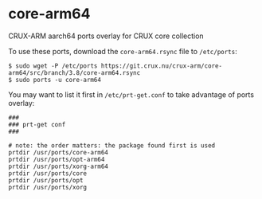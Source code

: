 # core-arm64

CRUX-ARM aarch64 ports overlay for CRUX core collection

To use these ports, download the `core-arm64.rsync` file to `/etc/ports`:
```
$ sudo wget -P /etc/ports https://git.crux.nu/crux-arm/core-arm64/src/branch/3.8/core-arm64.rsync
$ sudo ports -u core-arm64
```

You may want to list it first in `/etc/prt-get.conf` to take advantage of ports overlay:
```
###
### prt-get conf
###

# note: the order matters: the package found first is used
prtdir /usr/ports/core-arm64
prtdir /usr/ports/opt-arm64
prtdir /usr/ports/xorg-arm64
prtdir /usr/ports/core
prtdir /usr/ports/opt
prtdir /usr/ports/xorg
```

